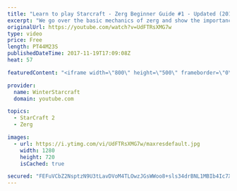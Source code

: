 ```yaml
---
title: "Learn to play Starcraft - Zerg Beginner Guide #1 - Updated (2017)"
excerpt: "We go over the basic mechanics of zerg and show the importance of understanding at least some of what your opponent is doing.  This guide is meant for players with an understanding of the objectives of starcraft but without any strong direction or gameplan, especially for each specific race! -- Watch"
originalUrl: https://youtube.com/watch?v=UdFTRsXMG7w
type: video
price: Free
length: PT44M23S
publishedDateTime: 2017-11-19T17:09:08Z
heat: 57

featuredContent: "<iframe width=\"800\" height=\"500\" frameborder=\"0\" src=\"https://www.youtube.com/embed/UdFTRsXMG7w\" allow=\"accelerometer; autoplay; encrypted-media; gyroscope; picture-in-picture\" allowfullscreen></iframe>"

provider:
  name: WinterStarcraft
  domain: youtube.com

topics:
  - StarCraft 2
  - Zerg

images:
  - url: https://i.ytimg.com/vi/UdFTRsXMG7w/maxresdefault.jpg
    width: 1280
    height: 720
    isCached: true

secured: "FEFuVCbZ2NsptzN9U3tLavDVoM4TLOwzJGsWWoo8+sls34drBNL1MBIb4Ic7XkRi1YfA56m4D0fyyHKmarjnbHp38x9Tx54YoUpD/ITPAJ02VUgqTmPspMgqB8xpJzpkvgz57CiaHHHbgjzSgVFlVAoKJ5zsG4mG7pdE7tOraSQZciIuMVfHYGknLRCmBjC77svDMog7lZyrR2tkXnAYOOSb4sVe2ne7hfOo41UkJfrLuL3vY8Kf90jJ+SPCaXCyiRU/qsuInivMwHV4JBKKXPVs1K58gBcO6TT3Pe3xiMALPrAtMOYIDWM9KodeYTa6hed6jXe3aLVeNYyMxaIesT21inP+j7MQswCWkDqZ6QqtgwAWEqyBvzkBYptBNUzdTmkPogQaUjsLTNOxwM66ccfE3aArF/O6Iu3LId/CAiUOEuT/XE6tE1fUrEAcOIJh;gVb7WoV0Rot//lpKL2yBbA=="
---
```


